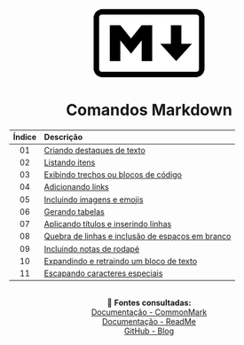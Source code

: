 <div align="center">
<img src="./assets/markdown.png">
<h1>Comandos Markdown</h1>

Índice | Descrição 
:---:  | :---
01 | [Criando destaques de texto](https://github.com/michelelozada/Comandos-Markdown/blob/main/01-Destacando-o-texto.md)
02 | [Listando itens](https://github.com/michelelozada/Comandos-Markdown/blob/main/02-Listando-itens.md)
03 | [Exibindo trechos ou blocos de código](https://github.com/michelelozada/Comandos-Markdown/blob/main/03-Exibindo-codigo.md)
04 | [Adicionando links](https://github.com/michelelozada/Comandos-Markdown/blob/main/04-Adicionando-links.md)
05 | [Incluindo imagens e emojis](https://github.com/michelelozada/Comandos-Markdown/blob/main/05-Incluindo-imagens.md)
06 | [Gerando tabelas](https://github.com/michelelozada/Comandos-Markdown/blob/main/06-Gerando-tabelas.md)
07 | [Aplicando títulos e inserindo linhas](https://github.com/michelelozada/Comandos-Markdown/blob/main/07-Aplicando-titulos-e-linhas.md)
08 | [Quebra de linhas e inclusão de espaços em branco](https://github.com/michelelozada/Comandos-Markdown/blob/main/08-Quebrando-linhas.md)
09 | [Incluindo notas de rodapé](https://github.com/michelelozada/Comandos-Markdown/blob/main/09-Incluindo-notas-rodape.md)
10 | [Expandindo e retraindo um bloco de texto ](https://github.com/michelelozada/Comandos-Markdown/blob/main/10-Expandindo-retraindo-texto.md)
11 | [Escapando caracteres especiais](https://github.com/michelelozada/Comandos-Markdown/blob/main/11-Escapando-caracteres-especiais.md)





&nbsp;   
:bookmark_tabs: **Fontes consultadas:**  
[Documentação - CommonMark](https://commonmark.org/)  
[Documentação - ReadMe](https://rdmd.readme.io/docs/getting-started/)  
[GitHub - Blog](https://github.blog/changelog/label/markdown/)
</div> 